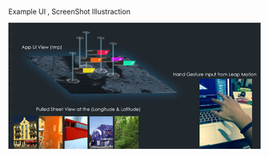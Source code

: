 Example UI , ScreenShot Illustraction

![Example Image](../project_images/prog2.jpg?raw=true "Example Image")

